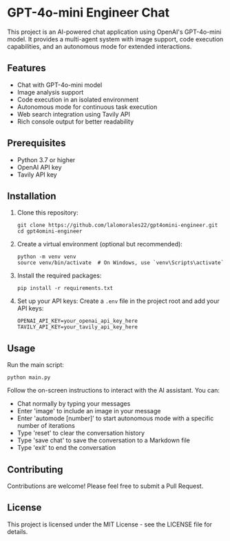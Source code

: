 # GPT-4o-mini Engineer Chat

This project is an AI-powered chat application using OpenAI's GPT-4o-mini model. It provides a multi-agent system with image support, code execution capabilities, and an autonomous mode for extended interactions.

## Features

- Chat with GPT-4o-mini model
- Image analysis support
- Code execution in an isolated environment
- Autonomous mode for continuous task execution
- Web search integration using Tavily API
- Rich console output for better readability

## Prerequisites

- Python 3.7 or higher
- OpenAI API key
- Tavily API key

## Installation

1. Clone this repository:
   ```
   git clone https://github.com/lalomorales22/gpt4omini-engineer.git
   cd gpt4omini-engineer
   ```

2. Create a virtual environment (optional but recommended):
   ```
   python -m venv venv
   source venv/bin/activate  # On Windows, use `venv\Scripts\activate`
   ```

3. Install the required packages:
   ```
   pip install -r requirements.txt
   ```

4. Set up your API keys:
   Create a `.env` file in the project root and add your API keys:
   ```
   OPENAI_API_KEY=your_openai_api_key_here
   TAVILY_API_KEY=your_tavily_api_key_here
   ```

## Usage

Run the main script:
```
python main.py
```

Follow the on-screen instructions to interact with the AI assistant. You can:
- Chat normally by typing your messages
- Enter 'image' to include an image in your message
- Enter 'automode [number]' to start autonomous mode with a specific number of iterations
- Type 'reset' to clear the conversation history
- Type 'save chat' to save the conversation to a Markdown file
- Type 'exit' to end the conversation

## Contributing

Contributions are welcome! Please feel free to submit a Pull Request.

## License

This project is licensed under the MIT License - see the LICENSE file for details.
